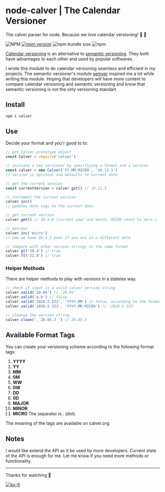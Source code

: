 # node-calver | The Calendar Versioner
The calver parser for node. Because we love calendar versioning! 📆 🚀

![NPM](https://img.shields.io/npm/l/calver)
[![npm version](https://badge.fury.io/js/calver.svg)](https://badge.fury.io/js/calver)
![npm bundle size](https://img.shields.io/bundlephobia/min/calver)
![npm](https://img.shields.io/npm/dy/calver)

[Calendar versioning](https://calver.org/) is an alternative to [semantic versioning](https://semver.org/). They both have advantages to each other and used by popular softwares.

I wrote this module to do calendar versioning seamless and efficient in my projects. The semantic versioner's module [semver](https://github.com/npm/node-semver) inspired me a lot while writing this module. Hoping that developers will have more content to compare calendar versioning and semantic versioning and know that semantic versioning is not the only versioning standart.

## Install
```sh
npm i calver
```

## Use
Decide your format and you'r good to to:
```js
// get Calver prototype object
const Calver = require('calver')

// initiate a new versioner by specifiying a format and a version
const calver = new Calver('YY.MM.MICRO', '19.12.3')
// version is optional and defaults to current date

// get the current version
const currentVersion = calver.get() // 19.12.3

// increment the current version
calver.inc()
// updates date tags to the current date.

// get current version
calver.get() // 20.5.0 (current year and month, MICRO reset to zero.)

// patches
calver.inc('micro')
// now we have 20.5.1 even if you are in a different date

// compare with other version strings in the same format
calver.gt('20.4') // true
calver.lt('21.0') // true
```

### Helper Methods
There are helper methods to play with versions in a stateles way.
```js
// check if input is a valid calver version string
calver.valid('20.05') // '20.05'
calver.valid('a.b') // false
calver.valid('2020.5.333', 'YYYY.MM') // false, according to the format
calver.valid('2020.5.333', 'YYYY.MM.MICRO') // '2020.5.333'

// cleanup the version string.
calver.clean(', 20.05.3 ') // 20.05.3
```

## Available Format Tags
You can create your versioning scheme according to the following format tags:
1. **YYYY**
2. **YY**
3. **MM**
4. **0M**
5. **WW**
6. **0W**
7. **DD**
8. **0D**
9. **MAJOR**
10. **MINOR**
11. **MICRO**
The separator is **.** (dot).

The meaning of the tags are available on calver.org.

## Notes
I would like extend the API as it be used by more developers. Current state of the API is enough for me. Let me know if you need more methods or functionality.

---

Thanks for watching 🐬

[![ko-fi](https://www.ko-fi.com/img/githubbutton_sm.svg)](https://ko-fi.com/F1F1RFO7)
